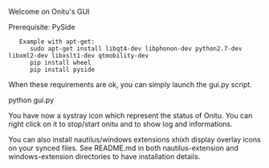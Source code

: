 Welcome on Onitu's GUI

Prerequisite: PySide

       Example with apt-get:
	      sudo apt-get install libqt4-dev libphonon-dev python2.7-dev libxml2-dev libxslt1-dev qtmobility-dev
	      pip install wheel
	      pip install pyside


When these requirements are ok, you can simply launch the gui.py script.

python gui.py

You have now a systray icon which represent the status of Onitu.
You can right click on it to stop/start onitu and to show log and informations.

You can also install nautilus/windows extensions xhixh display overlay icons on your synced files.
See README.md in both nautilus-extension and windows-extension directories to have installation details.
